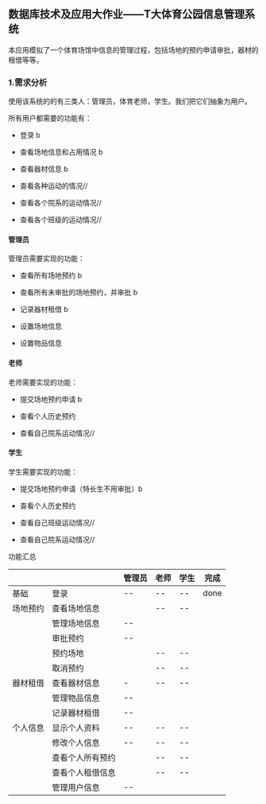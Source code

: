 ## 数据库技术及应用大作业——T大体育公园信息管理系统

本应用模拟了一个体育场馆中信息的管理过程，包括场地的预约申请审批，器材的租借等等。

### 1.需求分析

使用该系统的的有三类人：管理员，体育老师，学生。我们把它们抽象为用户。

所有用户都需要的功能有：

* 登录 b 

* 查看场地信息和占用情况 b

* 查看器材信息 b

* 查看各种运动的情况//

* 查看各个院系的运动情况//

* 查看各个班级的运动情况//

#### 管理员

管理员需要实现的功能：

* 查看所有场地预约 b

* 查看所有未审批的场地预约，并审批 b

* 记录器材租借 b

* 设置场地信息 

* 设置物品信息

#### 老师

老师需要实现的功能：

* 提交场地预约申请 b

* 查看个人历史预约

* 查看自己院系运动情况//

#### 学生

学生需要实现的功能：

- 提交场地预约申请（特长生不用审批）b

- 查看个人历史预约

- 查看自己班级运动情况//

- 查看自己院系运动情况//



功能汇总

|      |          | 管理员 | 老师  | 学生  | 完成   |
| ---- | -------- | --- | --- | --- | ---- |
| 基础   | 登录       | --  | --  | --  | done |
| 场地预约 | 查看场地信息   |     | --  | --  |      |
|      | 管理场地信息   | --  |     |     |      |
|      | 审批预约     | --  |     |     |      |
|      | 预约场地     |     | --  | --  |      |
|      | 取消预约     |     | --  | --  |      |
| 器材租借 | 查看器材信息   | -   | --  | --  |      |
|      | 管理物品信息   | --  |     |     |      |
|      | 记录器材租借   | --  |     |     |      |
| 个人信息 | 显示个人资料   | --  | --  | --  |      |
|      | 修改个人信息   | --  | --  | --  |      |
|      | 查看个人所有预约 |     | --  | --  |      |
|      | 查看个人租借信息 |     | --  | --  |      |
|      | 管理用户信息   | --  |     |     |      |
